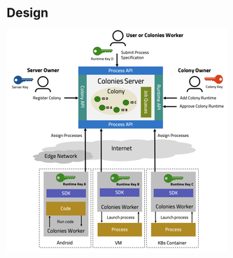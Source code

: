 # Design 
![Colonies Architecture](docs/images/ColoniesArchFull.png?raw=true "Colonies Architecture")
